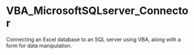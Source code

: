 # VBA_MicrosoftSQLserver_Connector
Connecting an Excel database to an SQL server using VBA, along with a form for data manipulation.
